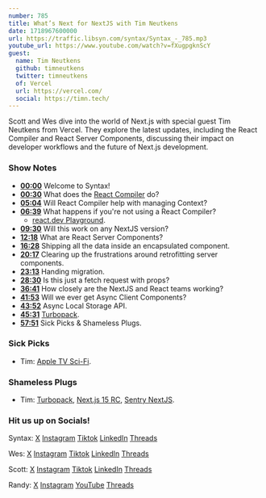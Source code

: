 ```yaml
---
number: 785
title: What’s Next for NextJS with Tim Neutkens
date: 1718967600000
url: https://traffic.libsyn.com/syntax/Syntax_-_785.mp3
youtube_url: https://www.youtube.com/watch?v=fXugpgknScY
guest:
  name: Tim Neutkens
  github: timneutkens
  twitter: timneutkens
  of: Vercel
  url: https://vercel.com/
  social: https://timn.tech/
---
```


Scott and Wes dive into the world of Next.js with special guest Tim Neutkens from Vercel. They explore the latest updates, including the React Compiler and React Server Components, discussing their impact on developer workflows and the future of Next.js development.

### Show Notes

* **[00:00](#t=00:00)** Welcome to Syntax!
* **[00:30](#t=00:30)** What does the [React Compiler](https://rc.nextjs.org/docs/app/api-reference/next-config-js/reactCompiler) do?
* **[05:04](#t=05:04)** Will React Compiler help with managing Context?
* **[06:39](#t=06:39)** What happens if you're not using a React Compiler?
  * [react.dev Playground](https://playground.react.dev/).
* **[09:30](#t=09:30)** Will this work on any NextJS version?
* **[12:18](#t=12:18)** What are React Server Components?
* **[16:28](#t=16:28)** Shipping all the data inside an encapsulated component.
* **[20:17](#t=20:17)** Clearing up the frustrations around retrofitting server components.
* **[23:13](#t=23:13)** Handing migration.
* **[28:30](#t=28:30)** Is this just a fetch request with props?
* **[36:41](#t=36:41)** How closely are the NextJS and React teams working?
* **[41:53](#t=41:53)** Will we ever get Async Client Components?
* **[43:52](#t=43:52)** Async Local Storage API.
* **[45:31](#t=45:31)** [Turbopack](https://nextjs.org/docs/architecture/turbopack).
* **[57:51](#t=57:51)** Sick Picks & Shameless Plugs.

### Sick Picks

- Tim: [Apple TV Sci-Fi](https://tv.apple.com/us/room/apple-tv-sci-fi/edt.item.650b3154-accd-4b87-9f89-6bde117cee31).

### Shameless Plugs

- Tim: [Turbopack](https://nextjs.org/docs/architecture/turbopack), [Next.js 15 RC](https://nextjs.org/blog/next-15-rc), [Sentry NextJS](https://docs.sentry.io/platforms/javascript/guides/nextjs/).

### Hit us up on Socials!

Syntax: [X](https://twitter.com/syntaxfm) [Instagram](https://www.instagram.com/syntax_fm/) [Tiktok](https://www.tiktok.com/@syntaxfm) [LinkedIn](https://www.linkedin.com/company/96077407/admin/feed/posts/) [Threads](https://www.threads.net/@syntax_fm)

Wes: [X](https://twitter.com/wesbos) [Instagram](https://www.instagram.com/wesbos/) [Tiktok](https://www.tiktok.com/@wesbos) [LinkedIn](https://www.linkedin.com/in/wesbos/) [Threads](https://www.threads.net/@wesbos)

Scott: [X](https://twitter.com/stolinski) [Instagram](https://www.instagram.com/stolinski/) [Tiktok](https://www.tiktok.com/@stolinski) [LinkedIn](https://www.linkedin.com/in/stolinski/) [Threads](https://www.threads.net/@stolinski)

Randy: [X](https://twitter.com/randyrektor) [Instagram](https://www.instagram.com/randyrektor/) [YouTube](https://www.youtube.com/@randyrektor) [Threads](https://www.threads.net/@randyrektor)
